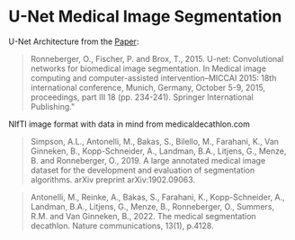# U-Net Medical Image Segmentation

U-Net Architecture from the [Paper](https://arxiv.org/abs/1505.04597):

> Ronneberger, O., Fischer, P. and Brox, T., 2015. U-net: Convolutional networks for biomedical image segmentation. In Medical image computing and computer-assisted intervention–MICCAI 2015: 18th international conference, Munich, Germany, October 5-9, 2015, proceedings, part III 18 (pp. 234-241). Springer International Publishing."

NIfTI image format with data in mind from medicaldecathlon.com

> Simpson, A.L., Antonelli, M., Bakas, S., Bilello, M., Farahani, K., Van Ginneken, B., Kopp-Schneider, A., Landman, B.A., Litjens, G., Menze, B. and Ronneberger, O., 2019. A large annotated medical image dataset for the development and evaluation of segmentation algorithms. arXiv preprint arXiv:1902.09063.

> Antonelli, M., Reinke, A., Bakas, S., Farahani, K., Kopp-Schneider, A., Landman, B.A., Litjens, G., Menze, B., Ronneberger, O., Summers, R.M. and Van Ginneken, B., 2022. The medical segmentation decathlon. Nature communications, 13(1), p.4128.
